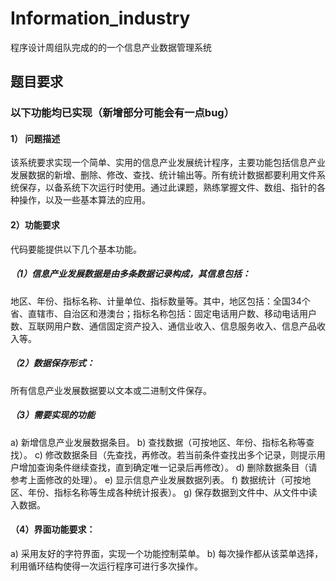 # Information_industry
程序设计周组队完成的的一个信息产业数据管理系统
## 题目要求
### 以下功能均已实现（新增部分可能会有一点bug）
#### 1） 问题描述
该系统要求实现一个简单、实用的信息产业发展统计程序，主要功能包括信息产业发展数据的新增、删除、修改、查找、统计输出等。所有统计数据都要利用文件系统保存，以备系统下次运行时使用。通过此课题，熟练掌握文件、数组、指针的各种操作，以及一些基本算法的应用。
#### 2）功能要求
代码要能提供以下几个基本功能。
##### （1）信息产业发展数据是由多条数据记录构成，其信息包括：
地区、年份、指标名称、计量单位、指标数量等。其中，地区包括：全国34个省、直辖市、自治区和港澳台；指标名称包括：固定电话用户数、移动电话用户数、互联网用户数、通信固定资产投入、通信业收入、信息服务收入、信息产品收入等。
##### （2）数据保存形式：
所有信息产业发展数据要以文本或二进制文件保存。
##### （3）需要实现的功能
a)	新增信息产业发展数据条目。
b)	查找数据（可按地区、年份、指标名称等查找）。
c)	修改数据条目（先查找，再修改。若当前条件查找出多个记录，则提示用户增加查询条件继续查找，直到确定唯一记录后再修改）。
d)	删除数据条目（请参考上面修改的处理）。
e)	显示信息产业发展数据列表。
f)	数据统计（可按地区、年份、指标名称等生成各种统计报表）。
g)	保存数据到文件中、从文件中读入数据。
  
#### （4）界面功能要求：
a)	采用友好的字符界面，实现一个功能控制菜单。
b)	每次操作都从该菜单选择，利用循环结构使得一次运行程序可进行多次操作。
 
